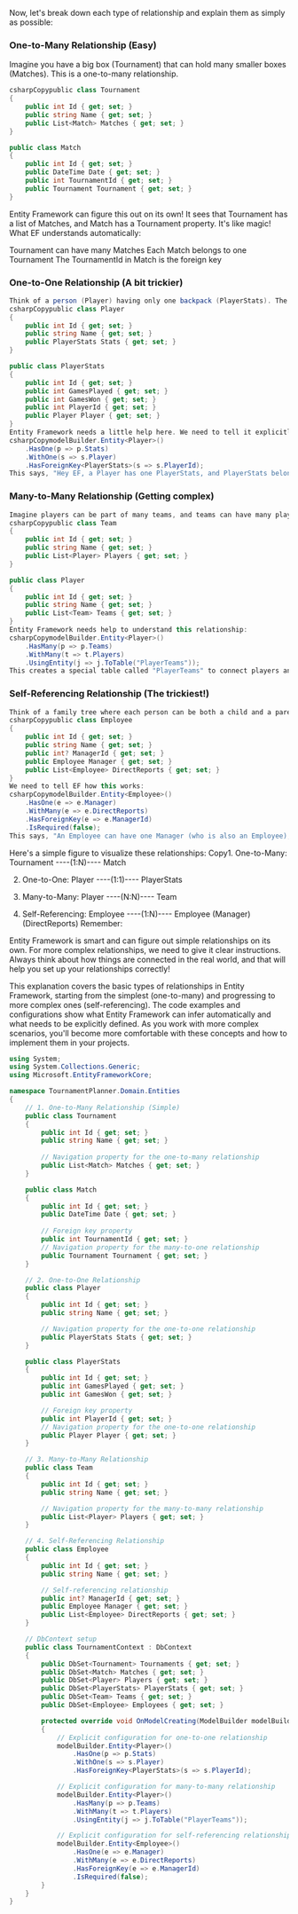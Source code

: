 Now, let's break down each type of relationship and explain them as simply as possible:

### One-to-Many Relationship (Easy)

Imagine you have a big box (Tournament) that can hold many smaller boxes (Matches). This is a one-to-many relationship.
```c#
csharpCopypublic class Tournament
{
    public int Id { get; set; }
    public string Name { get; set; }
    public List<Match> Matches { get; set; }
}

public class Match
{
    public int Id { get; set; }
    public DateTime Date { get; set; }
    public int TournamentId { get; set; }
    public Tournament Tournament { get; set; }
}
```
Entity Framework can figure this out on its own! It sees that Tournament has a list of Matches, and Match has a Tournament property. It's like magic!
What EF understands automatically:

Tournament can have many Matches
Each Match belongs to one Tournament
The TournamentId in Match is the foreign key


### One-to-One Relationship (A bit trickier)
```c#
Think of a person (Player) having only one backpack (PlayerStats). The backpack belongs to only one person.
csharpCopypublic class Player
{
    public int Id { get; set; }
    public string Name { get; set; }
    public PlayerStats Stats { get; set; }
}

public class PlayerStats
{
    public int Id { get; set; }
    public int GamesPlayed { get; set; }
    public int GamesWon { get; set; }
    public int PlayerId { get; set; }
    public Player Player { get; set; }
}
Entity Framework needs a little help here. We need to tell it explicitly:
csharpCopymodelBuilder.Entity<Player>()
    .HasOne(p => p.Stats)
    .WithOne(s => s.Player)
    .HasForeignKey<PlayerStats>(s => s.PlayerId);
This says, "Hey EF, a Player has one PlayerStats, and PlayerStats belongs to one Player. The PlayerId in PlayerStats connects them."
```

### Many-to-Many Relationship (Getting complex)

```c#
Imagine players can be part of many teams, and teams can have many players. It's like being in multiple clubs at school!
csharpCopypublic class Team
{
    public int Id { get; set; }
    public string Name { get; set; }
    public List<Player> Players { get; set; }
}

public class Player
{
    public int Id { get; set; }
    public string Name { get; set; }
    public List<Team> Teams { get; set; }
}
Entity Framework needs help to understand this relationship:
csharpCopymodelBuilder.Entity<Player>()
    .HasMany(p => p.Teams)
    .WithMany(t => t.Players)
    .UsingEntity(j => j.ToTable("PlayerTeams"));
This creates a special table called "PlayerTeams" to connect players and teams.
```


### Self-Referencing Relationship (The trickiest!)
```c#
Think of a family tree where each person can be both a child and a parent.
csharpCopypublic class Employee
{
    public int Id { get; set; }
    public string Name { get; set; }
    public int? ManagerId { get; set; }
    public Employee Manager { get; set; }
    public List<Employee> DirectReports { get; set; }
}
We need to tell EF how this works:
csharpCopymodelBuilder.Entity<Employee>()
    .HasOne(e => e.Manager)
    .WithMany(e => e.DirectReports)
    .HasForeignKey(e => e.ManagerId)
    .IsRequired(false);
This says, "An Employee can have one Manager (who is also an Employee), and a Manager can have many DirectReports (who are Employees)."
```
Here's a simple figure to visualize these relationships:
Copy1. One-to-Many:
Tournament ----(1:N)---- Match

2. One-to-One:
Player ----(1:1)---- PlayerStats

3. Many-to-Many:
Player ----(N:N)---- Team

4. Self-Referencing:
Employee ----(1:N)---- Employee
(Manager)          (DirectReports)
Remember:

Entity Framework is smart and can figure out simple relationships on its own.
For more complex relationships, we need to give it clear instructions.
Always think about how things are connected in the real world, and that will help you set up your relationships correctly!

This explanation covers the basic types of relationships in Entity Framework, starting from the simplest (one-to-many) and progressing to more complex ones (self-referencing). The code examples and configurations show what Entity Framework can infer automatically and what needs to be explicitly defined. As you work with more complex scenarios, you'll become more comfortable with these concepts and how to implement them in your projects.


```c#
using System;
using System.Collections.Generic;
using Microsoft.EntityFrameworkCore;

namespace TournamentPlanner.Domain.Entities
{
    // 1. One-to-Many Relationship (Simple)
    public class Tournament
    {
        public int Id { get; set; }
        public string Name { get; set; }
        
        // Navigation property for the one-to-many relationship
        public List<Match> Matches { get; set; }
    }

    public class Match
    {
        public int Id { get; set; }
        public DateTime Date { get; set; }
        
        // Foreign key property
        public int TournamentId { get; set; }
        // Navigation property for the many-to-one relationship
        public Tournament Tournament { get; set; }
    }

    // 2. One-to-One Relationship
    public class Player
    {
        public int Id { get; set; }
        public string Name { get; set; }

        // Navigation property for the one-to-one relationship
        public PlayerStats Stats { get; set; }
    }

    public class PlayerStats
    {
        public int Id { get; set; }
        public int GamesPlayed { get; set; }
        public int GamesWon { get; set; }

        // Foreign key property
        public int PlayerId { get; set; }
        // Navigation property for the one-to-one relationship
        public Player Player { get; set; }
    }

    // 3. Many-to-Many Relationship
    public class Team
    {
        public int Id { get; set; }
        public string Name { get; set; }

        // Navigation property for the many-to-many relationship
        public List<Player> Players { get; set; }
    }

    // 4. Self-Referencing Relationship
    public class Employee
    {
        public int Id { get; set; }
        public string Name { get; set; }

        // Self-referencing relationship
        public int? ManagerId { get; set; }
        public Employee Manager { get; set; }
        public List<Employee> DirectReports { get; set; }
    }

    // DbContext setup
    public class TournamentContext : DbContext
    {
        public DbSet<Tournament> Tournaments { get; set; }
        public DbSet<Match> Matches { get; set; }
        public DbSet<Player> Players { get; set; }
        public DbSet<PlayerStats> PlayerStats { get; set; }
        public DbSet<Team> Teams { get; set; }
        public DbSet<Employee> Employees { get; set; }

        protected override void OnModelCreating(ModelBuilder modelBuilder)
        {
            // Explicit configuration for one-to-one relationship
            modelBuilder.Entity<Player>()
                .HasOne(p => p.Stats)
                .WithOne(s => s.Player)
                .HasForeignKey<PlayerStats>(s => s.PlayerId);

            // Explicit configuration for many-to-many relationship
            modelBuilder.Entity<Player>()
                .HasMany(p => p.Teams)
                .WithMany(t => t.Players)
                .UsingEntity(j => j.ToTable("PlayerTeams"));

            // Explicit configuration for self-referencing relationship
            modelBuilder.Entity<Employee>()
                .HasOne(e => e.Manager)
                .WithMany(e => e.DirectReports)
                .HasForeignKey(e => e.ManagerId)
                .IsRequired(false);
        }
    }
}
```